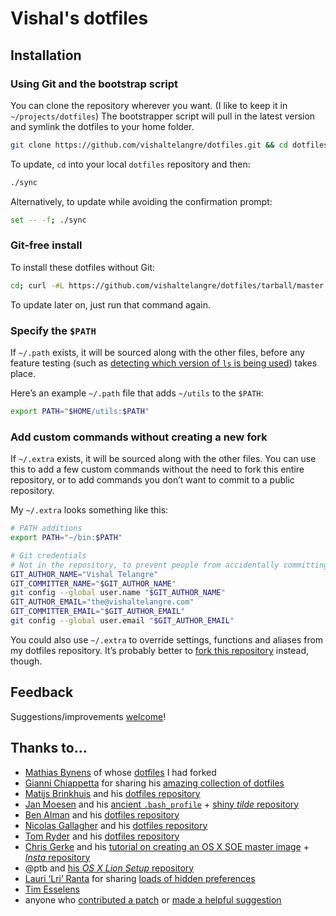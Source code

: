 # Vishal's dotfiles

## Installation

### Using Git and the bootstrap script

You can clone the repository wherever you want. (I like to keep it in `~/projects/dotfiles`) The bootstrapper script will pull in the latest version and symlink the dotfiles to your home folder.

```bash
git clone https://github.com/vishaltelangre/dotfiles.git && cd dotfiles && ./sync
```

To update, `cd` into your local `dotfiles` repository and then:

```bash
./sync
```

Alternatively, to update while avoiding the confirmation prompt:

```bash
set -- -f; ./sync
```

### Git-free install

To install these dotfiles without Git:

```bash
cd; curl -#L https://github.com/vishaltelangre/dotfiles/tarball/master | tar -xzv --strip-components 1 --exclude={README.md,sync}
```

To update later on, just run that command again.

### Specify the `$PATH`

If `~/.path` exists, it will be sourced along with the other files, before any feature testing (such as [detecting which version of `ls` is being used](https://github.com/mathiasbynens/dotfiles/blob/aff769fd75225d8f2e481185a71d5e05b76002dc/.aliases#L21-26)) takes place.

Here’s an example `~/.path` file that adds `~/utils` to the `$PATH`:

```bash
export PATH="$HOME/utils:$PATH"
```

### Add custom commands without creating a new fork

If `~/.extra` exists, it will be sourced along with the other files. You can use this to add a few custom commands without the need to fork this entire repository, or to add commands you don’t want to commit to a public repository.

My `~/.extra` looks something like this:

```bash
# PATH additions
export PATH="~/bin:$PATH"

# Git credentials
# Not in the repository, to prevent people from accidentally committing under my name
GIT_AUTHOR_NAME="Vishal Telangre"
GIT_COMMITTER_NAME="$GIT_AUTHOR_NAME"
git config --global user.name "$GIT_AUTHOR_NAME"
GIT_AUTHOR_EMAIL="the@vishaltelangre.com"
GIT_COMMITTER_EMAIL="$GIT_AUTHOR_EMAIL"
git config --global user.email "$GIT_AUTHOR_EMAIL"
```

You could also use `~/.extra` to override settings, functions and aliases from my dotfiles repository. It’s probably better to [fork this repository](https://github.com/vishaltelangre/dotfiles/fork_select) instead, though.

## Feedback

Suggestions/improvements
[welcome](https://github.com/vishaltelangre/dotfiles/issues)!

## Thanks to…

* [Mathias Bynens](http://mths.be) of whose [dotfiles](https://github.com/mathiasbynens/dotfiles) I had forked
* [Gianni Chiappetta](http://gf3.ca/) for sharing his [amazing collection of dotfiles](https://github.com/gf3/dotfiles)
* [Matijs Brinkhuis](http://hotfusion.nl/) and his [dotfiles repository](https://github.com/matijs/dotfiles)
* [Jan Moesen](http://jan.moesen.nu/) and his [ancient `.bash_profile`](https://gist.github.com/1156154) + [shiny _tilde_ repository](https://github.com/janmoesen/tilde)
* [Ben Alman](http://benalman.com/) and his [dotfiles repository](https://github.com/cowboy/dotfiles)
* [Nicolas Gallagher](http://nicolasgallagher.com/) and his [dotfiles repository](https://github.com/necolas/dotfiles)
* [Tom Ryder](http://blog.sanctum.geek.nz/) and his [dotfiles repository](https://github.com/tejr/dotfiles)
* [Chris Gerke](http://www.randomsquared.com/) and his [tutorial on creating an OS X SOE master image](http://chris-gerke.blogspot.com/2012/04/mac-osx-soe-master-image-day-7.html) + [_Insta_ repository](https://github.com/cgerke/Insta)
* @ptb and [his _OS X Lion Setup_ repository](https://github.com/ptb/Mac-OS-X-Lion-Setup)
* [Lauri ‘Lri’ Ranta](http://lri.me/) for sharing [loads of hidden preferences](http://lri.me/osx.html#hidden-preferences)
* [Tim Esselens](http://devel.datif.be/)
* anyone who [contributed a patch](https://github.com/mathiasbynens/dotfiles/contributors) or [made a helpful suggestion](https://github.com/mathiasbynens/dotfiles/issues)
